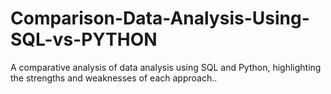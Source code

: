 # Comparison-Data-Analysis-Using-SQL-vs-PYTHON
A comparative analysis of data analysis using SQL and Python, highlighting the strengths and weaknesses of each approach..
